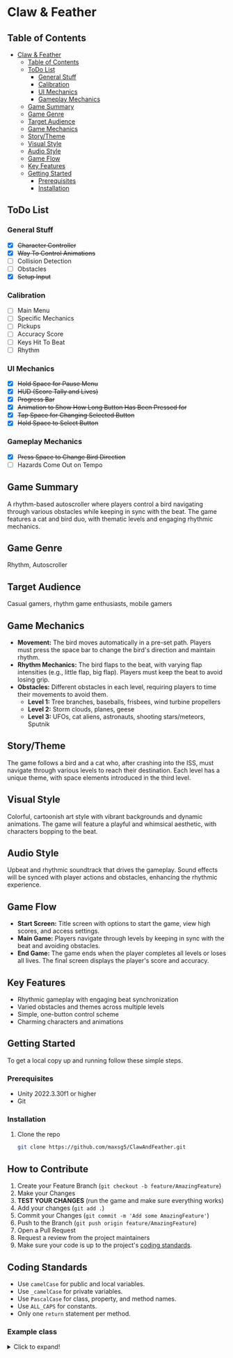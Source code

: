 # Claw & Feather

## Table of Contents
- [Claw \& Feather](#claw--feather)
  - [Table of Contents](#table-of-contents)
  - [ToDo List](#todo-list)
    - [General Stuff](#general-stuff)
    - [Calibration](#calibration)
    - [UI Mechanics](#ui-mechanics)
    - [Gameplay Mechanics](#gameplay-mechanics)
  - [Game Summary](#game-summary)
  - [Game Genre](#game-genre)
  - [Target Audience](#target-audience)
  - [Game Mechanics](#game-mechanics)
  - [Story/Theme](#storytheme)
  - [Visual Style](#visual-style)
  - [Audio Style](#audio-style)
  - [Game Flow](#game-flow)
  - [Key Features](#key-features)
  - [Getting Started](#getting-started)
    - [Prerequisites](#prerequisites)
    - [Installation](#installation)

## ToDo List
### General Stuff
- [x] ~~Character Controller~~
- [x] ~~Way To Control Animations~~
- [ ] Collision Detection
- [ ] Obstacles
- [x] ~~Setup Input~~

### Calibration
- [ ] Main Menu
- [ ] Specific Mechanics
- [ ] Pickups
- [ ] Accuracy Score
- [ ] Keys Hit To Beat
- [ ] Rhythm

### UI Mechanics
- [x] ~~Hold Space for Pause Menu~~
- [x] ~~HUD (Score Tally and Lives)~~
- [x] ~~Progress Bar~~
- [x] ~~Animation to Show How Long Button Has Been Pressed for~~
- [x] ~~Tap Space for Changing Selected Button~~
- [x] ~~Hold Space to Select Button~~

### Gameplay Mechanics
- [x] ~~Press Space to Change Bird Direction~~
- [ ] Hazards Come Out on Tempo

## Game Summary
A rhythm-based autoscroller where players control a bird navigating through various obstacles while keeping in sync with the beat. The game features a cat and bird duo, with thematic levels and engaging rhythmic mechanics.

## Game Genre
Rhythm, Autoscroller

## Target Audience
Casual gamers, rhythm game enthusiasts, mobile gamers

## Game Mechanics
- **Movement:** The bird moves automatically in a pre-set path. Players must press the space bar to change the bird's direction and maintain rhythm.
- **Rhythm Mechanics:** The bird flaps to the beat, with varying flap intensities (e.g., little flap, big flap). Players must keep the beat to avoid losing grip.
- **Obstacles:** Different obstacles in each level, requiring players to time their movements to avoid them.
  - **Level 1:** Tree branches, baseballs, frisbees, wind turbine propellers
  - **Level 2:** Storm clouds, planes, geese
  - **Level 3:** UFOs, cat aliens, astronauts, shooting stars/meteors, Sputnik

## Story/Theme
The game follows a bird and a cat who, after crashing into the ISS, must navigate through various levels to reach their destination. Each level has a unique theme, with space elements introduced in the third level.

## Visual Style
Colorful, cartoonish art style with vibrant backgrounds and dynamic animations. The game will feature a playful and whimsical aesthetic, with characters bopping to the beat.

## Audio Style
Upbeat and rhythmic soundtrack that drives the gameplay. Sound effects will be synced with player actions and obstacles, enhancing the rhythmic experience.

## Game Flow
- **Start Screen:** Title screen with options to start the game, view high scores, and access settings.
- **Main Game:** Players navigate through levels by keeping in sync with the beat and avoiding obstacles.
- **End Game:** The game ends when the player completes all levels or loses all lives. The final screen displays the player's score and accuracy.

## Key Features
- Rhythmic gameplay with engaging beat synchronization
- Varied obstacles and themes across multiple levels
- Simple, one-button control scheme
- Charming characters and animations

## Getting Started
To get a local copy up and running follow these simple steps.

### Prerequisites
- Unity 2022.3.30f1 or higher
- Git

### Installation
1. Clone the repo
   ```sh
   git clone https://github.com/maxsg5/ClawAndFeather.git

## How to Contribute
1. Create your Feature Branch (`git checkout -b feature/AmazingFeature`)
2. Make your Changes
3. **TEST YOUR CHANGES** (run the game and make sure everything works)
4. Add your changes (`git add .`)
5. Commit your Changes (`git commit -m 'Add some AmazingFeature'`)
6. Push to the Branch (`git push origin feature/AmazingFeature`)
7. Open a Pull Request
8. Request a review from the project maintainers
9.  Make sure your code is up to the project's [coding standards](#coding-standards).

## Coding Standards
- Use  `camelCase` for public and local variables.
- Use `_camelCase` for private variables.
- Use `PascalCase` for class, property, and method names.
- Use `ALL_CAPS` for constants.
- Only one `return` statement per method.
### Example class
<!-- make this a drop down expandable element -->
<details>
<summary>Click to expand!</summary>

```csharp
public class Player
{
    // Constants (using ALL_CAPS_WITH_UNDERSCORES)
    private const int MAX_HEALTH_INCREMENT = 100;

    // Private fields (using underscores and CamelCase)
    private int _currentHealth;
    private int _maxHealth;

    // Public property (using PascalCase for methods and properties)
    public string Name { get; set; }

    // Constructor (using PascalCase)
    public Player(string name, int initialHealth)
    {
        Name = name;
        _maxHealth = initialHealth;
        _currentHealth = initialHealth;
    }

    // Method to display player info (using PascalCase)
    public void DisplayHealth()
    {
        Console.WriteLine($"{Name} has {_currentHealth} out of {_maxHealth} health points remaining.");
    }

    // Method to apply damage (using PascalCase)
    public void ApplyDamage(int damageAmount)
    {
        if (damageAmount < 0)
        {
            throw new ArgumentOutOfRangeException(nameof(damageAmount), "Damage amount cannot be negative.");
        }

        _currentHealth -= damageAmount;
        _currentHealth = Math.Max(_currentHealth, 0);
        Console.WriteLine($"{Name} took {damageAmount} points of damage.");
    }

    // Method to heal the player (using PascalCase)
    public void Heal(int healAmount)
    {
        if (healAmount < 0)
        {
            throw new ArgumentOutOfRangeException(nameof(healAmount), "Heal amount cannot be negative.");
        }

        _currentHealth += healAmount;
        _currentHealth = Math.Min(_currentHealth, _maxHealth);
        Console.WriteLine($"{Name} has been healed by {healAmount} points.");
    }

    // Method to increase max health (using PascalCase)
    public void IncreaseMaxHealth()
    {
        _maxHealth += MAX_HEALTH_INCREMENT;
        Console.WriteLine($"{Name}'s maximum health has been increased to {_maxHealth}.");
    }
}
```
</details>
